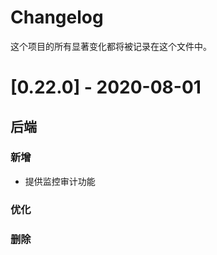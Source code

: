 # Changelog

这个项目的所有显著变化都将被记录在这个文件中。

# [0.22.0] - 2020-08-01

## 后端
### 新增
- 提供监控审计功能
### 优化


### 删除

